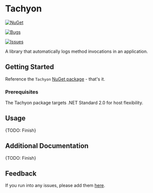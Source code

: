 # Tachyon

[![NuGet](https://img.shields.io/nuget/v/Tachyon.svg)](https://www.nuget.org/packages/Tachyon)

[![Bugs](https://img.shields.io/github/issues/JasonBock/Tachyon/bug)](https://github.com/JasonBock/Tachyon/issues?q=is%3Aissue%20state%3Aopen%20label%3Abug)

[![Issues](https://img.shields.io/github/issues/JasonBock/Tachyon)](https://github.com/JasonBock/Tachyon/issues)

A library that automatically logs method invocations in an application.

## Getting Started

Reference the `Tachyon` [NuGet package](https://www.nuget.org/packages/Tachyon) - that's it.

### Prerequisites

The Tachyon package targets .NET Standard 2.0 for host flexibility.

## Usage

{TODO: Finish}

## Additional Documentation

{TODO: Finish}

## Feedback

If you run into any issues, please add them [here](https://github.com/JasonBock/Tachyon/issues).
